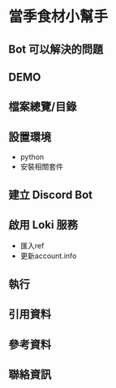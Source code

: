 # 當季食材小幫手

Bot 可以解決的問題
-------------

DEMO
-------------

檔案總覽/目錄
-------------

設置環境
-------------
- python
- 安裝相關套件

建立 Discord Bot
-------------

啟用 Loki 服務
-------------
- 匯入ref
- 更新account.info

執行
-------------

引用資料
-------------

參考資料
-------------

聯絡資訊
-------------
